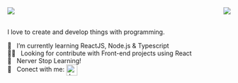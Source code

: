 <a href="https://github.com/anuraghazra/github-readme-stats">
  <img align="center" src="https://github-readme-stats.vercel.app/api?username=joaommmadureira&hide=stars&show_icons=true&theme=vue-dark&show_owner=true" />
</a>
<a href="https://github.com/anuraghazra/convoychat">
  <img align="right" src="https://github-readme-stats.vercel.app/api/top-langs/?username=joaommmadureira&theme=gotham" />
</a>

<br/>I love to create and develop things with programming.

 🌱 &nbsp; I’m currently learning ReactJS, Node.js & Typescript
 <br/> 🙌🏼 &nbsp; Looking for contribute with Front-end projects using React
 <br/> 🚀 &nbsp; Nerver Stop Learning!
 <br/> 🔗 &nbsp; Conect with me: <a href="https://www.linkedin.com/in/joaommmadureira/" target="_blank">
  <img align="center" alt="João LinkedIn" height="25px" src="https://i.imgur.com/SiLaOQb.png" />
</a>
<!--
**joaommmadureira/joaommmadureira** is a ✨ _special_ ✨ repository because its `README.md` (this file) appears on your GitHub profile.

Here are some ideas to get you started:

- 🔭 I’m currently working on ...
- 🌱 I’m currently learning ...
- 👯 I’m looking to collaborate on ...
- 🤔 I’m looking for help with ...
- 💬 Ask me about ...
- 📫 How to reach me: ...
- 😄 Pronouns: ...
- ⚡ Fun fact: ...
-->
